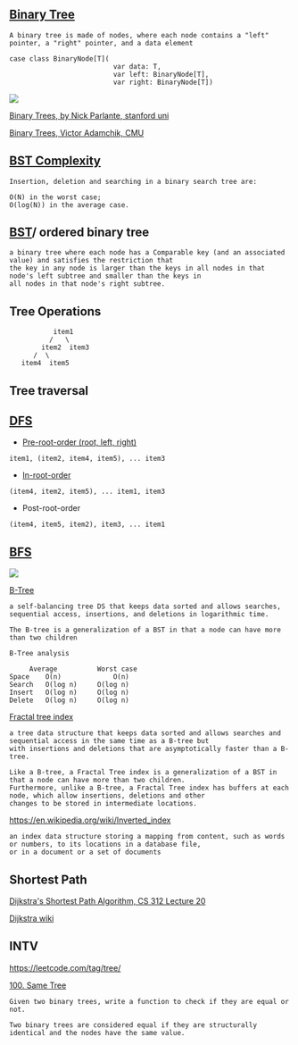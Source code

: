 
[Binary Tree](https://en.wikipedia.org/wiki/Binary_tree)
------------

```
A binary tree is made of nodes, where each node contains a "left" pointer, a "right" pointer, and a data element

case class BinaryNode[T](
                          var data: T,
                          var left: BinaryNode[T],
                          var right: BinaryNode[T])
```

![](http://cslibrary.stanford.edu/110/binarytree.gif)

[Binary Trees, by Nick Parlante, stanford uni](http://cslibrary.stanford.edu/110/BinaryTrees.html)

[Binary Trees, Victor Adamchik, CMU](https://www.cs.cmu.edu/~adamchik/15-121/lectures/Trees/trees.html)

[BST Complexity](http://stackoverflow.com/a/15586871/432903)
-------------

```
Insertion, deletion and searching in a binary search tree are:

O(N) in the worst case;
O(log(N)) in the average case.
```

[BST](https://www.cs.usfca.edu/~galles/visualization/BST.html)/ ordered binary tree
-------------------

```
a binary tree where each node has a Comparable key (and an associated value) and satisfies the restriction that 
the key in any node is larger than the keys in all nodes in that node's left subtree and smaller than the keys in 
all nodes in that node's right subtree.
```

Tree Operations
---------------

```
           item1
          /   \
        item2  item3
      /  \
   item4  item5
```

Tree traversal
--------------

[DFS](http://www.geeksforgeeks.org/618/)
--------

- [Pre-root-order (root, left, right)](http://algoviz.org/OpenDSA/Books/OpenDSA/html/BinaryTreeTraversal.html#preorder-traversal)

```
item1, (item2, item4, item5), ... item3
```

- [In-root-order](http://www.geeksforgeeks.org/inorder-tree-traversal-without-recursion/)

```
(item4, item2, item5), ... item1, item3
```

- Post-root-order

```
(item4, item5, item2), item3, ... item1
```

[BFS](https://en.wikipedia.org/wiki/Breadth-first_search#Example)
------

![](https://upload.wikimedia.org/wikipedia/commons/4/46/Animated_BFS.gif)

[B-Tree](https://en.wikipedia.org/wiki/B-tree)

```
a self-balancing tree DS that keeps data sorted and allows searches, sequential access, insertions, and deletions in logarithmic time. 

The B-tree is a generalization of a BST in that a node can have more than two children

B-Tree analysis

	 Average          Worst case
Space	 O(n)	          O(n)
Search	 O(log n)	  O(log n)
Insert	 O(log n)	  O(log n)
Delete	 O(log n)	  O(log n)

```

[Fractal tree index](https://en.wikipedia.org/wiki/Fractal_tree_index)

```
a tree data structure that keeps data sorted and allows searches and sequential access in the same time as a B-tree but 
with insertions and deletions that are asymptotically faster than a B-tree. 

Like a B-tree, a Fractal Tree index is a generalization of a BST in that a node can have more than two children. 
Furthermore, unlike a B-tree, a Fractal Tree index has buffers at each node, which allow insertions, deletions and other 
changes to be stored in intermediate locations.
```

https://en.wikipedia.org/wiki/Inverted_index

```
an index data structure storing a mapping from content, such as words or numbers, to its locations in a database file, 
or in a document or a set of documents
```

Shortest Path
-------------

[Dijkstra's Shortest Path Algorithm, CS 312 Lecture 20](https://www.cs.cornell.edu/courses/cs312/2002sp/lectures/lec20/lec20.htm)

[Dijkstra wiki](https://en.wikipedia.org/wiki/Shortest_path_problem)

INTV
----

https://leetcode.com/tag/tree/

[100. Same Tree](https://leetcode.com/problems/same-tree/)

```
Given two binary trees, write a function to check if they are equal or not.

Two binary trees are considered equal if they are structurally identical and the nodes have the same value.
```